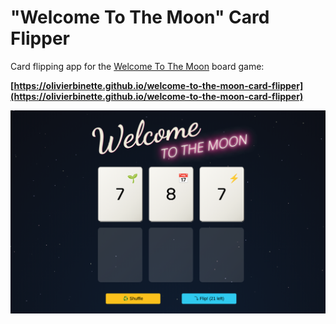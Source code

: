 # "Welcome To The Moon" Card Flipper

Card flipping app for the [Welcome To The Moon](https://boardgamegeek.com/boardgame/339789/welcome-moon) board game:

**[https://olivierbinette.github.io/welcome-to-the-moon-card-flipper](https://olivierbinette.github.io/welcome-to-the-moon-card-flipper)**

[![screenshot](screenshot.png)](https://olivierbinette.github.io/welcome-to-the-moon-card-flipper)